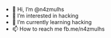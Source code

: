 - 👋 Hi, I’m @n4zmulhs
- 👀 I’m interested in hacking 
- 🌱 I’m currently learning hacking 
- 📫 How to reach me fb.me/n4zmulhs

<!---
n4zmulhs/n4zmulhs is a ✨ special ✨ repository because its `README.md` (this file) appears on your GitHub profile.
You can click the Preview link to take a look at your changes.
--->
